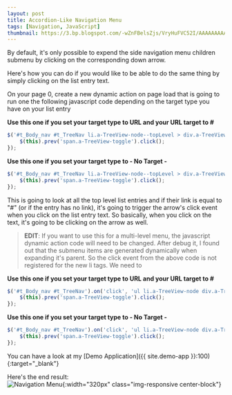 ```yaml
---
layout: post
title: Accordion-Like Navigation Menu
tags: [Navigation, JavaScript]
thumbnail: https://3.bp.blogspot.com/-wZnFBelsZjs/VryHuFVC52I/AAAAAAAAAFo/EyBjAfIspEk/s72-c/Accordion-Like%2BNavigation%2BMenu.gif
---
```


By default, it's only possible to expend the side navigation menu children submenu by clicking on the corresponding down arrow.

Here's how you can do if you would like to be able to do the same thing by simply clicking on the list entry text.

On your page 0, create a new dynamic action on page load that is going to run one the following javascript code depending on the target type you have on your list entry

**Use this one if you set your target type to URL and your URL target to #**
```javascript
$('#t_Body_nav #t_TreeNav li.a-TreeView-node--topLevel > div.a-TreeView-content:has(a[href="#"])').click(function(){
    $(this).prev('span.a-TreeView-toggle').click();
});
```

**Use this one if you set your target type to - No Target -**
```javascript
$('#t_Body_nav #t_TreeNav li.a-TreeView-node--topLevel > div.a-TreeView-content:not(:has(a))').click(function(){
    $(this).prev('span.a-TreeView-toggle').click();
});
```

This is going to look at all the top level list entries and if their link is equal to "#" (or if the entry has no link), it's going to trigger the arrow's click event when you click on the list entry text.
So basically, when you click on the text, it's going to be clicking on the arrow as well.

> **EDIT**: If you want to use this for a multi-level menu, the javascript dynamic action code will need to be changed. After debug it, I found out that the submenu items are generated dynamically when expanding it's parent. So the click event from the above code is not registered for the new li tags. We need to

**Use this one if you set your target type to URL and your URL target to #**
```javascript
$('#t_Body_nav #t_TreeNav').on('click', 'ul li.a-TreeView-node div.a-TreeView-content:has(a[href="#"])', function(){
    $(this).prev('span.a-TreeView-toggle').click();
});
```

**Use this one if you set your target type to - No Target -**
```javascript
$('#t_Body_nav #t_TreeNav').on('click', 'ul li.a-TreeView-node div.a-TreeView-content:not(:has(a))', function(){
    $(this).prev('span.a-TreeView-toggle').click();
});
```

You can have a look at my [Demo Application]({{ site.demo-app }}:100){:target="_blank"}

Here's the end result:  
![Navigation Menu](https://3.bp.blogspot.com/-wZnFBelsZjs/VryHuFVC52I/AAAAAAAAAFo/EyBjAfIspEk/s1600/Accordion-Like%2BNavigation%2BMenu.gif "Navigation Menu"){:width="320px" class="img-responsive center-block"}